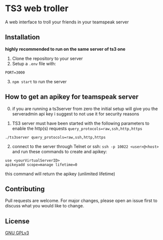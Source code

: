 
# TS3 web troller

A web interface to troll your friends in your teamspeak server
## Installation
**highly recommended to run on the same server of ts3 one**


1) Clone the repository to your server
2) Setup a `.env` file with:
```
PORT=3000
```
3) `npm start` to run the server


## How to get an apikey for teamspeak server

0) if you are running a ts3server from zero the initial setup will give you the serveradmin api key i suggest to not use it for security reasons


1) TS3 server must have been started with the following parameters to enable the http(s) requests `query_protocols=raw,ssh,http,https`
```
./ts3server query_protocols=raw,ssh,http,https
```
2) connect to the server through Telnet or ssh: `ssh -p 10022 <user>@<host>`
and run these commands to create and apikey:
```
use <yourVirtualServerID>
apikeyadd scope=manage lifetime=0
```
this command will return the apikey (unlimited lifetime)

## Contributing
Pull requests are welcome. For major changes, please open an issue first to discuss what you would like to change.

## License
[GNU GPLv3](https://choosealicense.com/licenses/gpl-3.0/)
